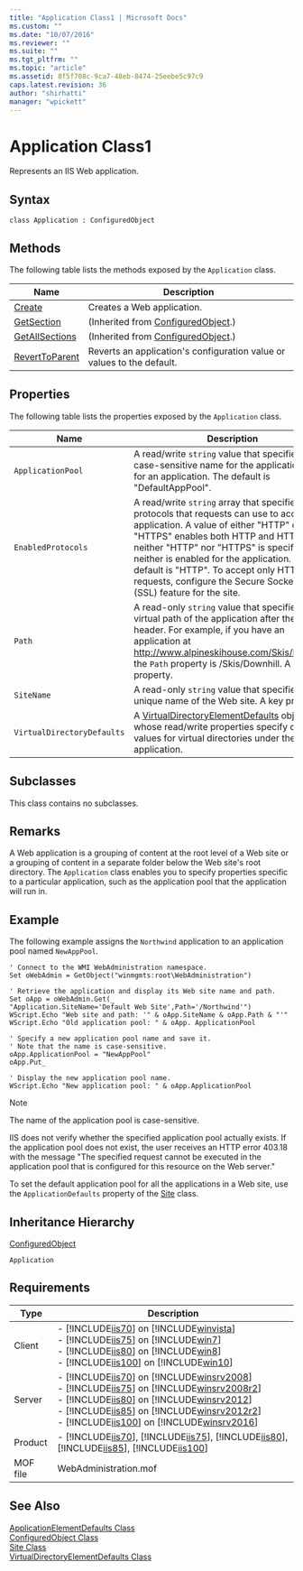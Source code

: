```yaml
---
title: "Application Class1 | Microsoft Docs"
ms.custom: ""
ms.date: "10/07/2016"
ms.reviewer: ""
ms.suite: ""
ms.tgt_pltfrm: ""
ms.topic: "article"
ms.assetid: 8f5f708c-9ca7-48eb-8474-25eebe5c97c9
caps.latest.revision: 36
author: "shirhatti"
manager: "wpickett"
---
```

# Application Class1
Represents an IIS Web application.  
  
## Syntax  
  
```vbs  
class Application : ConfiguredObject  
```  
  
## Methods  
 The following table lists the methods exposed by the `Application` class.  
  
|Name|Description|  
|----------|-----------------|  
|[Create](../wmi-provider/application-create-method.md)|Creates a Web application.|  
|[GetSection](../wmi-provider/configuredobject-getsection-method.md)|(Inherited from [ConfiguredObject](../wmi-provider/configuredobject-class.md).)|  
|[GetAllSections](../wmi-provider/configuredobject-getallsections-method.md)|(Inherited from [ConfiguredObject](../wmi-provider/configuredobject-class.md).)|  
|[RevertToParent](../wmi-provider/application-reverttoparent-method.md)|Reverts an application's configuration value or values to the default.|  
  
## Properties  
 The following table lists the properties exposed by the `Application` class.  
  
|Name|Description|  
|----------|-----------------|  
|`ApplicationPool`|A read/write `string` value that specifies a case-sensitive name for the application pool for an application. The default is "DefaultAppPool".|  
|`EnabledProtocols`|A read/write `string` array that specifies the protocols that requests can use to access an application. A value of either "HTTP" or "HTTPS" enables both HTTP and HTTPS. If neither "HTTP" nor "HTTPS" is specified, neither is enabled for the application. The default is "HTTP". To accept only HTTPS requests, configure the Secure Sockets Layer (SSL) feature for the site.|  
|`Path`|A read-only `string` value that specifies the virtual path of the application after the host header. For example, if you have an application at http://www.alpineskihouse.com/Skis/Downhill, the `Path` property is /Skis/Downhill. A key property.|  
|`SiteName`|A read-only `string` value that specifies the unique name of the Web site. A key property.|  
|`VirtualDirectoryDefaults`|A [VirtualDirectoryElementDefaults](../wmi-provider/virtualdirectoryelementdefaults-class.md) object whose read/write properties specify default values for virtual directories under the application.|  
  
## Subclasses  
 This class contains no subclasses.  
  
## Remarks  
 A Web application is a grouping of content at the root level of a Web site or a grouping of content in a separate folder below the Web site's root directory. The `Application` class enables you to specify properties specific to a particular application, such as the application pool that the application will run in.  
  
## Example  
 The following example assigns the `Northwind` application to an application pool named `NewAppPool`.  
  
```  
' Connect to the WMI WebAdministration namespace.  
Set oWebAdmin = GetObject("winmgmts:root\WebAdministration")  
  
' Retrieve the application and display its Web site name and path.  
Set oApp = oWebAdmin.Get(_   
"Application.SiteName='Default Web Site',Path='/Northwind'")  
WScript.Echo "Web site and path: '" & oApp.SiteName & oApp.Path & "'"  
WScript.Echo "Old application pool: " & oApp. ApplicationPool  
  
' Specify a new application pool name and save it.  
' Note that the name is case-sensitive.  
oApp.ApplicationPool = "NewAppPool"  
oApp.Put_  
  
' Display the new application pool name.  
WScript.Echo "New application pool: " & oApp.ApplicationPool  
```  
  
> [!NOTE]
>  The name of the application pool is case-sensitive.  
  
 IIS does not verify whether the specified application pool actually exists. If the application pool does not exist, the user receives an HTTP error 403.18 with the message "The specified request cannot be executed in the application pool that is configured for this resource on the Web server."  
  
 To set the default application pool for all the applications in a Web site, use the `ApplicationDefaults` property of the [Site](../wmi-provider/site-class.md) class.  
  
## Inheritance Hierarchy  
 [ConfiguredObject](../wmi-provider/configuredobject-class.md)  
  
 `Application`  
  
## Requirements  
  
|Type|Description|  
|----------|-----------------|  
|Client|-   [!INCLUDE[iis70](../wmi-provider/includes/iis70-md.md)] on [!INCLUDE[winvista](../wmi-provider/includes/winvista-md.md)]<br />-   [!INCLUDE[iis75](../wmi-provider/includes/iis75-md.md)] on [!INCLUDE[win7](../wmi-provider/includes/win7-md.md)]<br />-   [!INCLUDE[iis80](../wmi-provider/includes/iis80-md.md)] on [!INCLUDE[win8](../wmi-provider/includes/win8-md.md)]<br />-   [!INCLUDE[iis100](../wmi-provider/includes/iis100-md.md)] on [!INCLUDE[win10](../wmi-provider/includes/win10-md.md)]|  
|Server|-   [!INCLUDE[iis70](../wmi-provider/includes/iis70-md.md)] on [!INCLUDE[winsrv2008](../wmi-provider/includes/winsrv2008-md.md)]<br />-   [!INCLUDE[iis75](../wmi-provider/includes/iis75-md.md)] on [!INCLUDE[winsrv2008r2](../wmi-provider/includes/winsrv2008r2-md.md)]<br />-   [!INCLUDE[iis80](../wmi-provider/includes/iis80-md.md)] on [!INCLUDE[winsrv2012](../wmi-provider/includes/winsrv2012-md.md)]<br />-   [!INCLUDE[iis85](../wmi-provider/includes/iis85-md.md)] on [!INCLUDE[winsrv2012r2](../wmi-provider/includes/winsrv2012r2-md.md)]<br />-   [!INCLUDE[iis100](../wmi-provider/includes/iis100-md.md)] on [!INCLUDE[winsrv2016](../wmi-provider/includes/winsrv2016-md.md)]|  
|Product|-   [!INCLUDE[iis70](../wmi-provider/includes/iis70-md.md)], [!INCLUDE[iis75](../wmi-provider/includes/iis75-md.md)], [!INCLUDE[iis80](../wmi-provider/includes/iis80-md.md)], [!INCLUDE[iis85](../wmi-provider/includes/iis85-md.md)], [!INCLUDE[iis100](../wmi-provider/includes/iis100-md.md)]|  
|MOF file|WebAdministration.mof|  
  
## See Also  
 [ApplicationElementDefaults Class](../wmi-provider/applicationelementdefaults-class.md)   
 [ConfiguredObject Class](../wmi-provider/configuredobject-class.md)   
 [Site Class](../wmi-provider/site-class.md)   
 [VirtualDirectoryElementDefaults Class](../wmi-provider/virtualdirectoryelementdefaults-class.md)